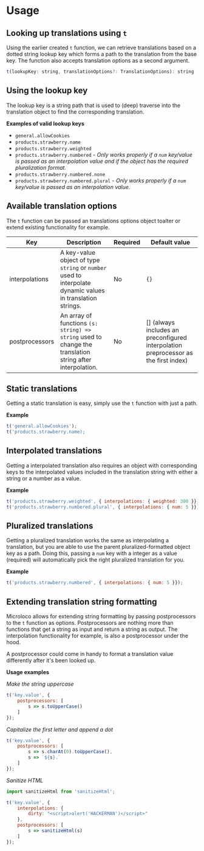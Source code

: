 # Usage 

## Looking up translations using `t`

Using the earlier created `t` function, we can retrieve translations based on a dotted string lookup key which forms a path to the translation from the base key. The function also accepts translation options as a second argument.

```js
t(lookupKey: string, translationOptions?: TranslationOptions): string
```

## Using the lookup key

The lookup key is a string path that is used to (deep) traverse into the translation object to find the corresponding translation.

**Examples of valid lookup keys**

- `general.allowCookies`
- `products.strawberry.name`
- `products.strawberry.weighted` 
- `products.strawberry.numbered` - *Only works properly if a `num` key/value is passed as an interpolation value and if the object has the required pluralization format.* 
- `products.strawberry.numbered.none`
- `products.strawberry.numbered.plural` - *Only works properly if a `num` key/value is passed as an interpolation value.*

## Available translation options

The `t` function can be passed an translations options object toalter or extend existing functionality for example.

|Key|Description|Required|Default value|
|---|---|---|---|
|interpolations|A key-value object of type `string` or `number` used to interpolate dynamic values in translation strings.|No|`{}`|
|postprocessors|An array of functions `(s: string) => string` used to change the translation string after interpolation.|No|[] (always includes an preconfigured interpolation preprocessor as the first index)|

## Static translations

Getting a static translation is easy, simply use the `t` function with just a path.

**Example**

```js
t('general.allowCookies');
t('products.strawberry.name);
```

## Interpolated translations

Getting a interpolated translation also requires an object with corresponding keys to the interpolated values included in the translation string with either a string or a number as a value.

**Example**

```js
t('products.strawberry.weighted', { interpolations: { weighted: 300 }});
t('products.strawberry.numbered.plural', { interpolations: { num: 5 }});
```

## Pluralized translations

Getting a pluralized translation works the same as interpolating a translation, but you are able to use the parent pluralized-formatted object key as a path. Doing this, passing a `num` key with a integer as a value (required) will automatically pick the right pluralized translation for you.

**Example**

```js
t('products.strawberry.numbered', { interpolations: { num: 5 }});
```

## Extending translation string formatting

Microloco allows for extending string formatting by passing postprocessors to the `t` function as options. Postprocessors are nothing more than functions that get a string as input and return a string as output. The interpolation functionality for example, is also a postprocessor under the hood.

A postprocessor could come in handy to format a translation value differently after it's been looked up.

**Usage examples**

*Make the string uppercase*

```js
t('key.value', { 
    postprocessors: [
        s => s.toUpperCase()
    ]
});
```

*Capitalize the first letter and append a dot*

```js
t('key.value', { 
    postprocessors: [
        s => s.charAt(0).toUpperCase(),
        s => `${s}.`
    ]
});
```

*Sanitize HTML*

```js
import sanitizeHtml from 'sanitizeHtml';

t('key.value', { 
    interpolations: {
        dirty: "<script>alert('HACKERMAN')</script>"
    },
    postprocessors: [
        s => sanitizeHtml(s)
    ]
});
```